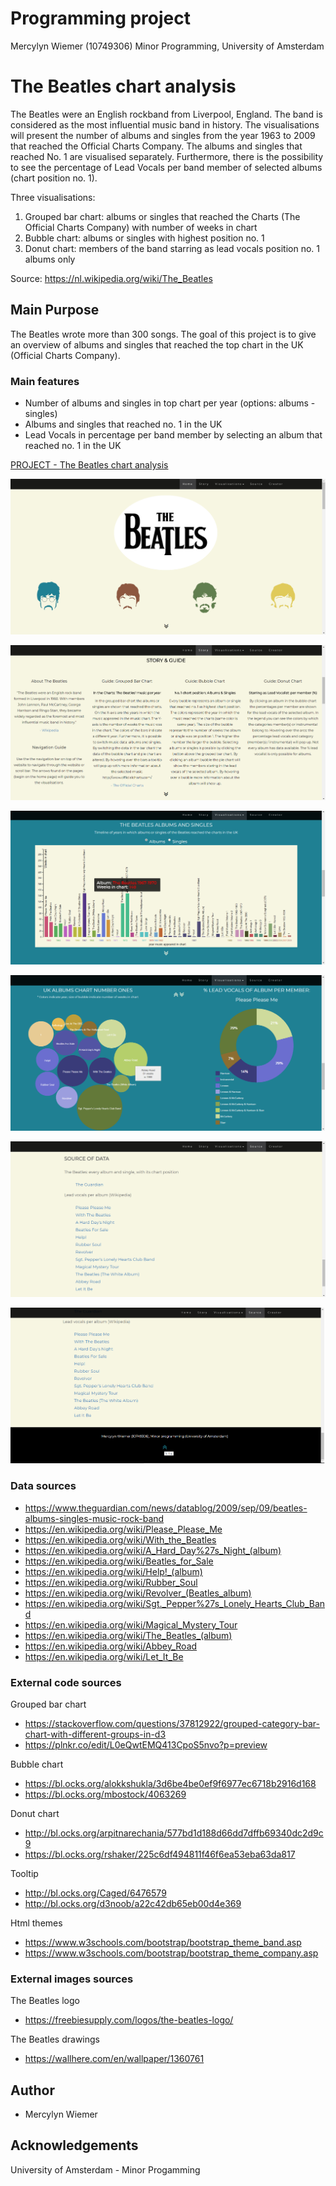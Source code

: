 # Programming project #

Mercylyn Wiemer (10749306)
Minor Programming, University of Amsterdam

# The Beatles chart analysis #

The Beatles were an English rockband from Liverpool, England. The band is considered as the most influential music band in history. The visualisations will present the number of albums and singles from the year 1963 to 2009 that reached the Official Charts Company. The albums and singles that reached No. 1 are visualised separately. Furthermore, there is the possibility to see the percentage of Lead Vocals per band member of selected albums (chart position no. 1).

Three visualisations:
1) Grouped bar chart: albums or singles that reached the Charts (The Official Charts Company) with number of weeks in chart
2) Bubble chart: albums or singles with highest position no. 1
3) Donut chart: members of the band starring as lead vocals position no. 1 albums only

Source: https://nl.wikipedia.org/wiki/The_Beatles

## Main Purpose ##
The Beatles wrote more than 300 songs. The goal of this project is to give an overview
of albums and singles that reached the top chart in the UK (Official Charts Company).

### Main features ###
* Number of albums and singles in top chart per year (options: albums - singles)
* Albums and singles that reached no. 1 in the UK
* Lead Vocals in percentage per band member by selecting an album that reached no. 1 in the UK

[PROJECT - The Beatles chart analysis](https://mercylyn.github.io/mprogproject/index.html)

![Home](docs/home.png)

![Story](docs/story.png)

![Chart Overview](docs/chart_overview.png)

![No. 1 & Lead Vocals](docs/music_info.png)

![Source](docs/source.png)

![Creator](docs/creator.png)

### Data sources ###
* https://www.theguardian.com/news/datablog/2009/sep/09/beatles-albums-singles-music-rock-band
* https://en.wikipedia.org/wiki/Please_Please_Me
* https://en.wikipedia.org/wiki/With_the_Beatles
* https://en.wikipedia.org/wiki/A_Hard_Day%27s_Night_(album)
* https://en.wikipedia.org/wiki/Beatles_for_Sale
* https://en.wikipedia.org/wiki/Help!_(album)
* https://en.wikipedia.org/wiki/Rubber_Soul
* https://en.wikipedia.org/wiki/Revolver_(Beatles_album)
* https://en.wikipedia.org/wiki/Sgt._Pepper%27s_Lonely_Hearts_Club_Band
* https://en.wikipedia.org/wiki/Magical_Mystery_Tour
* https://en.wikipedia.org/wiki/The_Beatles_(album)
* https://en.wikipedia.org/wiki/Abbey_Road
* https://en.wikipedia.org/wiki/Let_It_Be

### External code sources ###
Grouped bar chart
* https://stackoverflow.com/questions/37812922/grouped-category-bar-chart-with-different-groups-in-d3
* https://plnkr.co/edit/L0eQwtEMQ413CpoS5nvo?p=preview

Bubble chart
* https://bl.ocks.org/alokkshukla/3d6be4be0ef9f6977ec6718b2916d168
* https://bl.ocks.org/mbostock/4063269

Donut chart
* http://bl.ocks.org/arpitnarechania/577bd1d188d66dd7dffb69340dc2d9c9
* https://bl.ocks.org/rshaker/225c6df494811f46f6ea53eba63da817

Tooltip
* http://bl.ocks.org/Caged/6476579
* http://bl.ocks.org/d3noob/a22c42db65eb00d4e369

Html themes
* https://www.w3schools.com/bootstrap/bootstrap_theme_band.asp
* https://www.w3schools.com/bootstrap/bootstrap_theme_company.asp

### External images sources ###
The Beatles logo
* https://freebiesupply.com/logos/the-beatles-logo/

The Beatles drawings
* https://wallhere.com/en/wallpaper/1360761

## Author ##
* Mercylyn Wiemer

## Acknowledgements ##
University of Amsterdam - Minor Progamming
